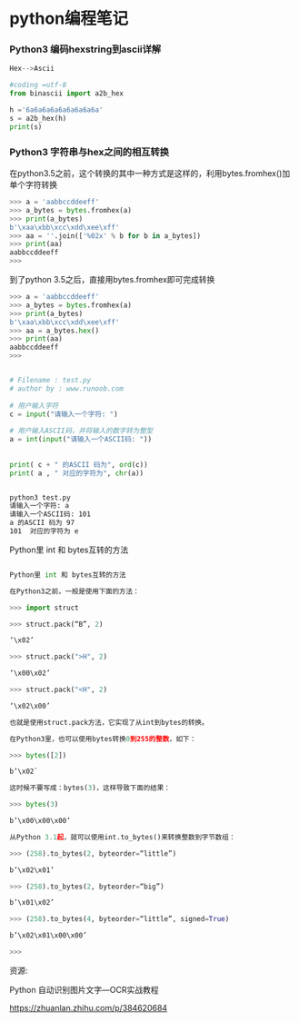 # python编程笔记

 

### Python3 编码hexstring到ascii详解
~~~ python
Hex-->Ascii

#coding =utf-8
from binascii import a2b_hex

h ='6a6a6a6a6a6a6a6a6a'
s = a2b_hex(h)
print(s)
~~~

### Python3 字符串与hex之间的相互转换
在python3.5之前，这个转换的其中一种方式是这样的，利用bytes.fromhex()加单个字符转换
~~~ python
>>> a = 'aabbccddeeff'
>>> a_bytes = bytes.fromhex(a)
>>> print(a_bytes)
b'\xaa\xbb\xcc\xdd\xee\xff'
>>> aa = ''.join(['%02x' % b for b in a_bytes])
>>> print(aa)
aabbccddeeff
>>>
~~~
到了python 3.5之后，直接用bytes.fromhex即可完成转换

~~~ python
>>> a = 'aabbccddeeff'
>>> a_bytes = bytes.fromhex(a)
>>> print(a_bytes)
b'\xaa\xbb\xcc\xdd\xee\xff'
>>> aa = a_bytes.hex()
>>> print(aa)
aabbccddeeff
>>>
~~~



~~~ python

# Filename : test.py
# author by : www.runoob.com
 
# 用户输入字符
c = input("请输入一个字符: ")
 
# 用户输入ASCII码，并将输入的数字转为整型
a = int(input("请输入一个ASCII码: "))
 
 
print( c + " 的ASCII 码为", ord(c))
print( a , " 对应的字符为", chr(a))


~~~

~~~ bash

python3 test.py 
请输入一个字符: a
请输入一个ASCII码: 101
a 的ASCII 码为 97
101  对应的字符为 e

~~~


Python里 int 和 bytes互转的方法


~~~ python

Python里 int 和 bytes互转的方法

在Python3之前，一般是使用下面的方法：

>>> import struct

>>> struct.pack(“B”, 2)

‘\x02’

>>> struct.pack(">H", 2)

‘\x00\x02’

>>> struct.pack("<H", 2)

‘\x02\x00’

也就是使用struct.pack方法，它实现了从int到bytes的转换。

在Python3里，也可以使用bytes转换0到255的整数，如下：

>>> bytes([2])

b’\x02`

这时候不要写成：bytes(3)，这样导致下面的结果：

>>> bytes(3)

b’\x00\x00\x00’

从Python 3.1起，就可以使用int.to_bytes()来转换整数到字节数组：

>>> (258).to_bytes(2, byteorder=“little”)

b’\x02\x01’

>>> (258).to_bytes(2, byteorder=“big”)

b’\x01\x02’

>>> (258).to_bytes(4, byteorder=“little”, signed=True)

b’\x02\x01\x00\x00’

>>>

~~~




资源:

Python 自动识别图片文字—OCR实战教程

https://zhuanlan.zhihu.com/p/384620684